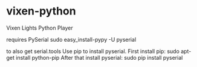 vixen-python
============

Vixen Lights Python Player


requires PySerial
 sudo easy_install-pypy -U pyserial

to also get serial.tools
Use pip to install pyserial. First install pip:
  sudo apt-get install python-pip
After that install pyserial:
  sudo pip install pyserial


